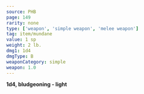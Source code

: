 ```yaml
---
source: PHB
page: 149
rarity: none
type: ['weapon', 'simple weapon', 'melee weapon']
tag: item/mundane
value: 1 sp
weight: 2 lb.
dmg1: 1d4
dmgType: B
weaponCategory: simple
weapon: 1.0
---
```


**1d4, bludgeoning - light**

